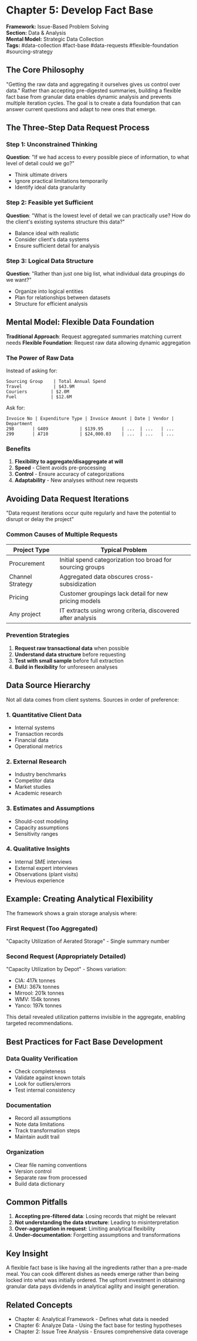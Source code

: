 # Chapter 5: Develop Fact Base

**Framework:** Issue-Based Problem Solving  
**Section:** Data & Analysis  
**Mental Model:** Strategic Data Collection  
**Tags:** #data-collection #fact-base #data-requests #flexible-foundation #sourcing-strategy

## The Core Philosophy

"Getting the raw data and aggregating it ourselves gives us control over data." Rather than accepting pre-digested summaries, building a flexible fact base from granular data enables dynamic analysis and prevents multiple iteration cycles. The goal is to create a data foundation that can answer current questions and adapt to new ones that emerge.

## The Three-Step Data Request Process

### Step 1: Unconstrained Thinking
**Question**: "If we had access to every possible piece of information, to what level of detail could we go?"
- Think ultimate drivers
- Ignore practical limitations temporarily  
- Identify ideal data granularity

### Step 2: Feasible yet Sufficient
**Question**: "What is the lowest level of detail we can practically use? How do the client's existing systems structure this data?"
- Balance ideal with realistic
- Consider client's data systems
- Ensure sufficient detail for analysis

### Step 3: Logical Data Structure
**Question**: "Rather than just one big list, what individual data groupings do we want?"
- Organize into logical entities
- Plan for relationships between datasets
- Structure for efficient analysis

## Mental Model: Flexible Data Foundation

**Traditional Approach**: Request aggregated summaries matching current needs
**Flexible Foundation**: Request raw data allowing dynamic aggregation

### The Power of Raw Data
Instead of asking for:
```
Sourcing Group    | Total Annual Spend
Travel            | $43.9M
Couriers         | $2.0M
Fuel             | $12.6M
```

Ask for:
```
Invoice No | Expenditure Type | Invoice Amount | Date | Vendor | Department
298       | G409            | $139.95       | ...  | ...   | ...
299       | A710            | $24,000.03    | ...  | ...   | ...
```

### Benefits
1. **Flexibility to aggregate/disaggregate at will**
2. **Speed** - Client avoids pre-processing
3. **Control** - Ensure accuracy of categorizations
4. **Adaptability** - New analyses without new requests

## Avoiding Data Request Iterations

"Data request iterations occur quite regularly and have the potential to disrupt or delay the project"

### Common Causes of Multiple Requests

**Project Type** | **Typical Problem**
---|---
Procurement | Initial spend categorization too broad for sourcing groups
Channel Strategy | Aggregated data obscures cross-subsidization
Pricing | Customer groupings lack detail for new pricing models
Any project | IT extracts using wrong criteria, discovered after analysis

### Prevention Strategies
1. **Request raw transactional data** when possible
2. **Understand data structure** before requesting
3. **Test with small sample** before full extraction
4. **Build in flexibility** for unforeseen analyses

## Data Source Hierarchy

Not all data comes from client systems. Sources in order of preference:

### 1. Quantitative Client Data
- Internal systems
- Transaction records
- Financial data
- Operational metrics

### 2. External Research
- Industry benchmarks
- Competitor data
- Market studies
- Academic research

### 3. Estimates and Assumptions
- Should-cost modeling
- Capacity assumptions
- Sensitivity ranges

### 4. Qualitative Insights
- Internal SME interviews
- External expert interviews
- Observations (plant visits)
- Previous experience

## Example: Creating Analytical Flexibility

The framework shows a grain storage analysis where:

### First Request (Too Aggregated)
"Capacity Utilization of Aerated Storage" - Single summary number

### Second Request (Appropriately Detailed)  
"Capacity Utilization by Depot" - Shows variation:
- CIA: 417k tonnes
- EMU: 367k tonnes  
- Mirrool: 201k tonnes
- WMV: 154k tonnes
- Yanco: 197k tonnes

This detail revealed utilization patterns invisible in the aggregate, enabling targeted recommendations.

## Best Practices for Fact Base Development

### Data Quality Verification
- Check completeness
- Validate against known totals
- Look for outliers/errors
- Test internal consistency

### Documentation
- Record all assumptions
- Note data limitations
- Track transformation steps
- Maintain audit trail

### Organization
- Clear file naming conventions
- Version control
- Separate raw from processed
- Build data dictionary

## Common Pitfalls

1. **Accepting pre-filtered data**: Losing records that might be relevant
2. **Not understanding the data structure**: Leading to misinterpretation
3. **Over-aggregation in request**: Limiting analytical flexibility
4. **Under-documentation**: Forgetting assumptions and transformations

## Key Insight

A flexible fact base is like having all the ingredients rather than a pre-made meal. You can cook different dishes as needs emerge rather than being locked into what was initially ordered. The upfront investment in obtaining granular data pays dividends in analytical agility and insight generation.

## Related Concepts
- Chapter 4: Analytical Framework - Defines what data is needed
- Chapter 6: Analyze Data - Using the fact base for testing hypotheses
- Chapter 2: Issue Tree Analysis - Ensures comprehensive data coverage